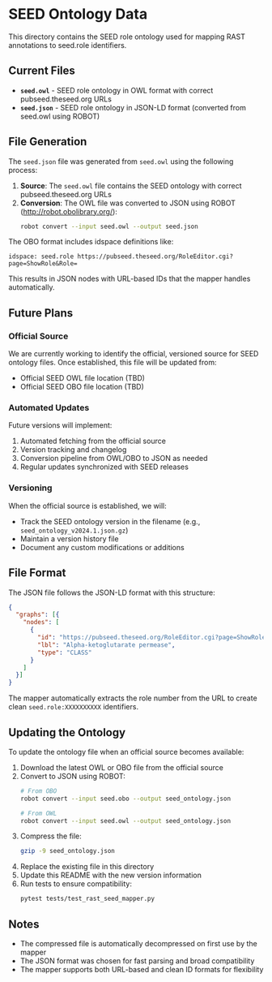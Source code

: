 # SEED Ontology Data

This directory contains the SEED role ontology used for mapping RAST annotations to seed.role identifiers.

## Current Files

- **`seed.owl`** - SEED role ontology in OWL format with correct pubseed.theseed.org URLs
- **`seed.json`** - SEED role ontology in JSON-LD format (converted from seed.owl using ROBOT)

## File Generation

The `seed.json` file was generated from `seed.owl` using the following process:

1. **Source**: The `seed.owl` file contains the SEED ontology with correct pubseed.theseed.org URLs
2. **Conversion**: The OWL file was converted to JSON using ROBOT (http://robot.obolibrary.org/):
   ```bash
   robot convert --input seed.owl --output seed.json
   ```

The OBO format includes idspace definitions like:
```
idspace: seed.role https://pubseed.theseed.org/RoleEditor.cgi?page=ShowRole&Role=
```

This results in JSON nodes with URL-based IDs that the mapper handles automatically.

## Future Plans

### Official Source
We are currently working to identify the official, versioned source for SEED ontology files. Once established, this file will be updated from:
- Official SEED OWL file location (TBD)
- Official SEED OBO file location (TBD)

### Automated Updates
Future versions will implement:
1. Automated fetching from the official source
2. Version tracking and changelog
3. Conversion pipeline from OWL/OBO to JSON as needed
4. Regular updates synchronized with SEED releases

### Versioning
When the official source is established, we will:
- Track the SEED ontology version in the filename (e.g., `seed_ontology_v2024.1.json.gz`)
- Maintain a version history file
- Document any custom modifications or additions

## File Format

The JSON file follows the JSON-LD format with this structure:
```json
{
  "graphs": [{
    "nodes": [
      {
        "id": "https://pubseed.theseed.org/RoleEditor.cgi?page=ShowRole&Role=0000000010501",
        "lbl": "Alpha-ketoglutarate permease",
        "type": "CLASS"
      }
    ]
  }]
}
```

The mapper automatically extracts the role number from the URL to create clean `seed.role:XXXXXXXXXX` identifiers.

## Updating the Ontology

To update the ontology file when an official source becomes available:

1. Download the latest OWL or OBO file from the official source
2. Convert to JSON using ROBOT:
   ```bash
   # From OBO
   robot convert --input seed.obo --output seed_ontology.json
   
   # From OWL
   robot convert --input seed.owl --output seed_ontology.json
   ```
3. Compress the file:
   ```bash
   gzip -9 seed_ontology.json
   ```
4. Replace the existing file in this directory
5. Update this README with the new version information
6. Run tests to ensure compatibility:
   ```bash
   pytest tests/test_rast_seed_mapper.py
   ```

## Notes

- The compressed file is automatically decompressed on first use by the mapper
- The JSON format was chosen for fast parsing and broad compatibility
- The mapper supports both URL-based and clean ID formats for flexibility